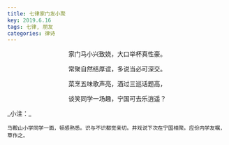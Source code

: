 ```yaml
---
title: 七律家门发小聚
key: 2019.6.16
tags: 七律, 朋友
categories: 律诗
---
```


<p align="center">家门马小兴致娆，大口举杯真性豪。
</p>
<p align="center">常聚自然结厚谊，多说当必可深交。
</p>
<p align="center">菜烹五味歌声亮，酒过三巡话题高，
</p>
<p align="center">谈笑同学一场趣，宁国可去乐逍遥？
</p>
_小注：_

```
马鞍山小学同学一面，顿感熟悉。识与不识都觉亲切。并戏说下次在宁国相聚。应份内学友嘱，草作之。
```